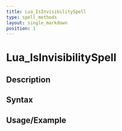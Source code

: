 ```yaml
---
title: Lua_IsInvisibilitySpell
type: spell_methods
layout: single_markdown
position: 1
---
```


# Lua_IsInvisibilitySpell

## Description

## Syntax

## Usage/Example


